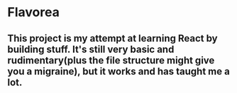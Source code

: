
# Flavorea

## This project is my attempt at learning React by building stuff. It's still very basic and rudimentary(plus the file structure might give you a migraine), but it works and has taught me a lot.
